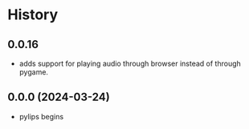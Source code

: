 # History

## 0.0.16

- adds support for playing audio through browser instead of through pygame.

## 0.0.0 (2024-03-24)

- pylips begins